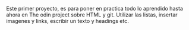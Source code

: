 Este primer proyecto, es para poner en practica todo lo aprendido hasta ahora en The odin project sobre HTML y git.
Utilizar las listas, insertar imagenes y links, escribir un texto y headings etc. 